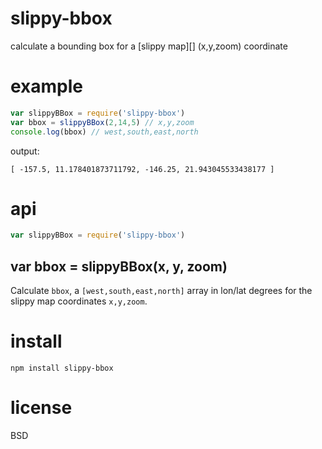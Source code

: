 # slippy-bbox

calculate a bounding box for a [slippy map][] (x,y,zoom) coordinate

# example

``` js
var slippyBBox = require('slippy-bbox')
var bbox = slippyBBox(2,14,5) // x,y,zoom
console.log(bbox) // west,south,east,north
```

output:

```
[ -157.5, 11.178401873711792, -146.25, 21.943045533438177 ]
```

# api

``` js
var slippyBBox = require('slippy-bbox')
```

## var bbox = slippyBBox(x, y, zoom)

Calculate `bbox`, a `[west,south,east,north]` array in lon/lat degrees for the
slippy map coordinates `x,y,zoom`.

# install

```
npm install slippy-bbox
```

# license

BSD
